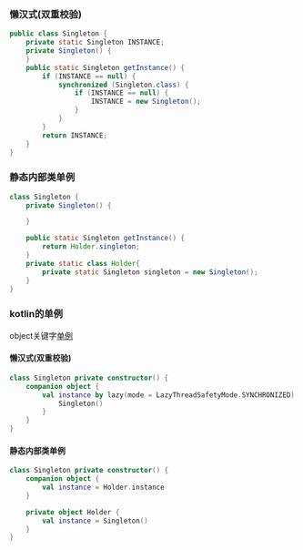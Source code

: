 ### <a id="lazy_instance">懒汉式(双重校验)</a>
```java
public class Singleton {
    private static Singleton INSTANCE;
    private Singleton() {
    }
    public static Singleton getInstance() {
        if (INSTANCE == null) {
            synchronized (Singleton.class) {
                if (INSTANCE == null) {
                    INSTANCE = new Singleton();
                }
            }
        }
        return INSTANCE;
    }
}
```
### 静态内部类单例
```java
class Singleton {
    private Singleton() {

    }

    public static Singleton getInstance() {
        return Holder.singleton;
    }
    private static class Holder{
        private static Singleton singleton = new Singleton();
    }
}
```
### kotlin的单例
object关键字[单例](../kotlin/kotlin_class.md#single)
#### 懒汉式(双重校验)
```kotlin
class Singleton private constructor() {
    companion object {
        val instance by lazy(mode = LazyThreadSafetyMode.SYNCHRONIZED) {
            Singleton()
        }
    }
}
```
#### 静态内部类单例
```kotlin
class Singleton private constructor() {
    companion object {
        val instance = Holder.instance
    }

    private object Holder {
        val instance = Singleton()
    }
}
```